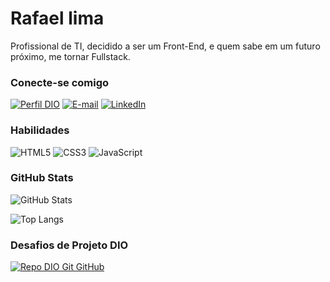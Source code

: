 
# Rafael lima
Profissional de TI, decidido a ser um Front-End, e quem sabe em um futuro próximo, me tornar Fullstack. 

### Conecte-se comigo
[![Perfil DIO](https://img.shields.io/badge/-Meu%20Perfil%20na%20DIO-7EB09B?style=for-the-badge)](https://www.dio.me/users/rafael_mendoncalima) 
[![E-mail](https://img.shields.io/badge/-Email-519E8A?style=for-the-badge&logo=microsoft-outlook&logoColor=FFF)](mailto:rafael.mendoncalima@gmail.com)
[![LinkedIn](https://img.shields.io/badge/-LinkedIn-035693?style=for-the-badge&logo=linkedin&logoColor=FFF)](https://www.linkedin.com/in/rafaelmendoncalima/)


### Habilidades
![HTML5](https://img.shields.io/badge/HTML-000?style=for-the-badge&logo=html5&logoColor=FFC0800)
![CSS3](https://img.shields.io/badge/CSS3-000?style=for-the-badge&logo=css3&logoColor=0000ff)
![JavaScript](https://img.shields.io/badge/JavaScript-000?style=for-the-badge&logo=javascript&logoColor=FFFF00)

### GitHub Stats
![GitHub Stats](https://github-readme-stats.vercel.app/api?username=RafM89&theme=transparent&bg_color=4F4F4F&border_color=30A3DC&show_icons=true&icon_color=30A3DC&title_color=E94D5F&text_color=FFF)

![Top Langs](https://github-readme-stats-git-masterrstaa-rickstaa.vercel.app/api/top-langs/?username=RafM89&layout=compact&bg_color=4F4F4F&border_color=30A3DC&title_color=E94D5F&text_color=FFF)

### Desafios de Projeto DIO
[![Repo DIO Git GitHub](https://github-readme-stats.vercel.app/api/pin/?username=elidianaandrade&repo=dio-lab-open-source&bg_color=4F4F4F&border_color=30A3DC&show_icons=true&icon_color=30A3DC&title_color=E94D5F&text_color=FFF)](https://github.com/elidianaandrade/dio-lab-open-source)


